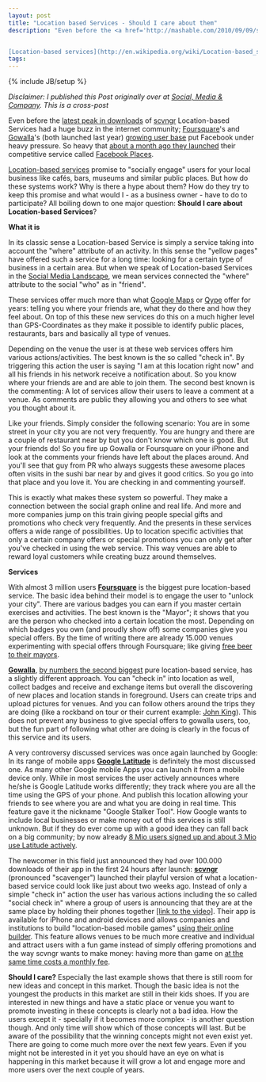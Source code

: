 ```yaml
---
layout: post
title: "Location based Services - Should I care about them"
description: "Even before the <a href='http://mashable.com/2010/09/09/scvngr-app-downloads/'>latest peak in downloads</a> of <a href='http://www.scvngr.com/'>scvngr</a>  Location-based Services had a huge buzz in the internet community; <a href='http://foursquare.com/'>Foursquare</a>'s and <a href='http://gowalla.com/'>Gowalla</a>'s (both launched last year) <a href='http://techcrunch.com/2010/07/07/foursquare-gowalla-stats/'>growing user base</a> put Facebook under heavy pressure. So heavy that <a href='http://blog.facebook.com/blog.php?post=418175202130'>about a month ago they launched</a> their competitive service called <a href='http://www.facebook.com/places/'>Facebook Places</a>.


[Location-based services](http://en.wikipedia.org/wiki/Location-based_service) promise to 'socially engage' users for your local business like cafés, bars, museums and similar public places. But how do these systems work? Why is there a hype about them? How do they try to keep this promise and what would I - as a business owner - have to do to participate? All boiling down to one major question: **Should I care about Location-based Services**?"
tags:
---
```

{% include JB/setup %}

_Disclaimer: I published this Post originally over at [Social, Media & Company](http://socialmediaandcompany.blogspot.de/2010/09/should-i-care-about-location-based.html). This is a cross-post_

Even before the <a href="http://mashable.com/2010/09/09/scvngr-app-downloads/">latest peak in downloads</a> of <a href="http://www.scvngr.com/">scvngr</a>  Location-based Services had a huge buzz in the internet community; <a href="http://foursquare.com/">Foursquare</a>'s and <a href="http://gowalla.com/">Gowalla</a>'s (both launched last year) <a href="http://techcrunch.com/2010/07/07/foursquare-gowalla-stats/">growing user base</a> put Facebook under heavy pressure. So heavy that <a href="http://blog.facebook.com/blog.php?post=418175202130">about a month ago they launched</a> their competitive service called <a href="http://www.facebook.com/places/">Facebook Places</a>.

[Location-based services](http://en.wikipedia.org/wiki/Location-based_service) promise to "socially engage" users for your local business like cafés, bars, museums and similar public places. But how do these systems work? Why is there a hype about them? How do they try to keep this promise and what would I - as a business owner - have to do to participate? All boiling down to one major question: **Should I care about Location-based Services**?


**What it is**

In its classic sense a Location-based Service is simply a service taking into account the "where" attribute of an activity. In this sense the "yellow pages" have offered such a service for a long time: looking for a certain type of business in a certain area. But when we speak of Location-based Services in the <a href="http://socialmediaandcompany.blogspot.com/2010/04/social-media-landscape.html">Social Media Landscape</a>, we mean services connected the "where" attribute to the social "who" as in "friend".

These services offer much more than what <a href="http://maps.google.com/">Google Maps</a> or <a href="http://www.qype.com/">Qype</a> offer for years: telling you where your friends are, what they do there and how they feel about. On top of this these new services do this on a much higher level than GPS-Coordinates as they make it possible to identify public places, restaurants, bars and basically all type of venues.

Depending on the venue the user is at these web services offers him various actions/activities. The best known is the so called "check in". By triggering this action the user is saying "I am at this location right now" and all his friends in his network receive a notification about. So you know where your friends are and are able to join them. The second best known is the commenting: A lot of services allow their users to leave a comment at a venue. As comments are public they allowing you and others to see what you thought about it.

Like your friends. Simply consider the following scenario: You are in some street in your city you are not very frequently. You are hungry and there are a couple of restaurant near by but you don't know which one is good. But your friends do! So you fire up Gowalla or Foursquare on your iPhone and look at the comments your friends have left about the places around. And you'll see that guy from PR who always suggests these awesome places often visits in the sushi bar near by and gives it good critics. So you go into that place and you love it. You are checking in and commenting yourself.

This is exactly what makes these system so powerful. They make a connection between the social graph online and real life. And more and more companies jump on this train giving people special gifts and promotions who check very frequently. And the presents in these services offers a wide range of possibilities. Up to location specific activities that only a certain company offers or special promotions you can only get after you've checked in using the web service. This way venues are able to reward loyal customers while creating buzz around themselves.

**Services**

With almost 3 million users **<a href="http://www.foursquare.com/">Foursquare</a>** is the biggest pure location-based service. The basic idea behind their model is to engage the user to "unlock your city". There are various badges you can earn if you master certain exercises and activities. The best known is the "Mayor"; it shows that you are the person who checked into a certain location the most. Depending on which badges you own (and proudly show off) some companies give you special offers. By the time of writing there are already 15.000 venues experimenting with special offers through Foursquare; like giving <a href="http://techcrunch.com/2009/05/29/foursquare-to-serve-up-api-more-mobile-apps-free-beer/">free beer to their mayors</a>.

**<a href="http://www.gowalla.com/">Gowalla</a>**, <a href="http://www.lukew.com/ff/entry.asp?1139">by numbers the second biggest</a> pure location-based service, has a slightly different approach. You can "check in" into location as well, collect badges and  receive and exchange items but overall the discovering of new places and location stands in foreground. Users can create trips and upload pictures for venues. And you can follow others around the trips they are doing (like a rockband on tour or their current example: <a href="http://gowalla.com/johnkingusa">John King</a>). This does not prevent any business to give special offers to gowalla users, too, but the fun part of following what other are doing is clearly in the focus of this service and its users.

A very controversy discussed services was once again launched by Google: In its range of mobile apps <a href="http://www.google.com/intl/de_ALL/mobile/latitude/">**Google Latitude**</a> is definitely the most discussed one. As many other Google mobile Apps you can launch it from a mobile device only. While in most services the user actively announces where he/she is Google Latitude works differently; they track where you are all the time using the GPS of your phone. And publish this location allowing your friends to see where you are and what you are doing in real time. This feature gave it the nickname "Google Stalker Tool". How Google wants to include local businesses or make money out of this services is still unknown. But if they do ever come up with a good idea they can fall back on a big community; by now already <a href="http://www.lukew.com/ff/entry.asp?1139">8 Mio users signed up and about 3 Mio use Latitude actively</a>.

The newcomer in this field just announced they had over 100.000 downloads of their app in the first 24 hours after launch: **<a href="http://www.scvngr.com/">scvngr</a>** (pronounced "scavenger") launched their playful version of what a location-based service could look like just about two weeks ago. Instead of only a simple "check in" action the user has various actions including the so called "social check in" where a group of users is announcing that they are at the same place by holding their phones together <a href="http://vimeo.com/13438642">[link to the video]</a>. Their app is available for iPhone and android devices and allows companies and institutions to build "location-based mobile games" <a href="http://www.scvngr.com/builder">using their online builder</a>. This feature allows venues to be much more creative and individual and attract users with a fun game instead of simply offering promotions and the way scvngr wants to make money: having more than game on <a href="http://www.scvngr.com/pricing">at the same time costs a monthly fee</a>.

**Should I care?**
Especially the last example shows that there is still room for new ideas and concept in this market. Though the basic idea is not the youngest the products in this market are still in their kids shoes. If you are interested in new things and have a static place or venue you want to promote investing in these concepts is clearly not a bad idea. How the users except it - specially if it becomes more complex - is another question though. And only time will show which of those concepts will last. But be aware of the possibility that the winning concepts might not even exist yet. There are going to come much more over the next few years. Even if you might not be interested in it yet you should have an eye on what is happening in this market because it will grow a lot and engage more and more users over the next couple of years.
